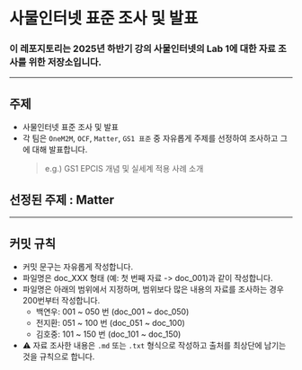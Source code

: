 # 사물인터넷 표준 조사 및 발표

### 이 레포지토리는 2025년 하반기 강의 **사물인터넷**의 Lab 1에 대한 자료 조사를 위한 저장소입니다.

---

## 주제
- 사물인터넷 표준 조사 및 발표
- 각 팀은 `OneM2M`, `OCF`, `Matter`, `GS1 표준` 중 자유롭게 주제를 선정하여 조사하고 그에 대해 발표합니다.
  > e.g.) GS1 EPCIS 개념 및 실세계 적용 사례 소개

## 선정된 주제 : Matter

---

## 커밋 규칙
- 커밋 문구는 자유롭게 작성합니다.
- 파일명은 doc_XXX 형태 (예: 첫 번째 자료 -> doc_001)과 같이 작성합니다.
- 파일명은 아래의 범위에서 지정하며, 범위보다 많은 내용의 자료를 조사하는 경우 200번부터 작성합니다.
  - 백연우: 001 ~ 050 번 (doc_001 ~ doc_050)
  - 전지환: 051 ~ 100 번 (doc_051 ~ doc_100)
  - 김호중: 101 ~ 150 번 (doc_101 ~ doc_150)
- ⚠️ 자료 조사한 내용은 `.md` 또는 `.txt` 형식으로 작성하고 출처를 최상단에 남기는 것을 규칙으로 합니다.
